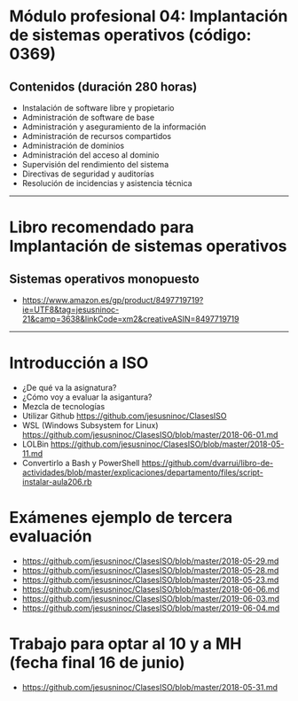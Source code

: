  # Módulo profesional 04: Implantación de sistemas operativos (código: 0369)
 ## Contenidos (duración 280 horas) 

- Instalación de software libre y propietario
- Administración de software de base
- Administración y aseguramiento de la información
- Administración de recursos compartidos
- Administración de dominios
- Administración del acceso al dominio
- Supervisión del rendimiento del sistema
- Directivas de seguridad y auditorías
- Resolución de incidencias y asistencia técnica

-------------------

# Libro recomendado para Implantación de sistemas operativos
## Sistemas operativos monopuesto
* https://www.amazon.es/gp/product/8497719719?ie=UTF8&tag=jesusninoc-21&camp=3638&linkCode=xm2&creativeASIN=8497719719

-------------------

# Introducción a ISO
- ¿De qué va la asignatura?
- ¿Cómo voy a evaluar la asigantura?
- Mezcla de tecnologías
- Utilizar Github
https://github.com/jesusninoc/ClasesISO
- WSL (Windows Subsystem for Linux)
https://github.com/jesusninoc/ClasesISO/blob/master/2018-06-01.md
- LOLBin
https://github.com/jesusninoc/ClasesISO/blob/master/2018-05-11.md
- Convertirlo a Bash y PowerShell
https://github.com/dvarrui/libro-de-actividades/blob/master/explicaciones/departamento/files/script-instalar-aula206.rb

# Exámenes ejemplo de tercera evaluación
* https://github.com/jesusninoc/ClasesISO/blob/master/2018-05-29.md
* https://github.com/jesusninoc/ClasesISO/blob/master/2018-05-28.md
* https://github.com/jesusninoc/ClasesISO/blob/master/2018-05-23.md
* https://github.com/jesusninoc/ClasesISO/blob/master/2018-06-06.md
* https://github.com/jesusninoc/ClasesISO/blob/master/2019-06-03.md
* https://github.com/jesusninoc/ClasesISO/blob/master/2019-06-04.md

# Trabajo para optar al 10 y a MH (fecha final 16 de junio)
* https://github.com/jesusninoc/ClasesISO/blob/master/2018-05-31.md
